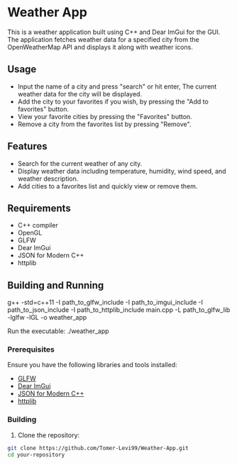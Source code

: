 # Weather App
This is a weather application built using C++ and Dear ImGui for the GUI. The application fetches weather data for a specified city from the OpenWeatherMap API and displays it along with weather icons.

## Usage

- Input the name of a city and press "search" or hit enter, The current weather data for the city will be displayed.
- Add the city to your favorites if you wish, by pressing the "Add to favorites" button.
- View your favorite cities by pressing the "Favorites" button.
- Remove a city from the favorites list by pressing "Remove".

## Features

- Search for the current weather of any city.
- Display weather data including temperature, humidity, wind speed, and weather description.
- Add cities to a favorites list and quickly view or remove them.

## Requirements

- C++ compiler
- OpenGL
- GLFW
- Dear ImGui
- JSON for Modern C++
- httplib

## Building and Running
g++ -std=c++11 -I path_to_glfw_include -I path_to_imgui_include -I path_to_json_include -I path_to_httplib_include main.cpp -L path_to_glfw_lib -lglfw -lGL -o weather_app

Run the executable:
./weather_app

### Prerequisites

Ensure you have the following libraries and tools installed:

- [GLFW](https://www.glfw.org/)
- [Dear ImGui](https://github.com/ocornut/imgui)
- [JSON for Modern C++](https://github.com/nlohmann/json)
- [httplib](https://github.com/yhirose/cpp-httplib)

### Building

1. Clone the repository:

```bash
git clone https://github.com/Tomer-Levi99/Weather-App.git
cd your-repository

